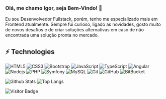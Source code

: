 ### Olá, me chamo Igor, seja Bem-Vindo! 👋

Eu sou Desenvolvedor Fullstack, porém, tenho me especializado mais em Frontend atualmente. Sempre fui curioso, ligado as
novidades, gosto muito de novos desafios e de criar soluções alternativas em caso de não encontrada uma solução pronta
no mercado.

## ⚡ Technologies

![HTML5](https://img.shields.io/badge/-HTML5-E34F26?style=flat-square&logo=html5&logoColor=white)
![CSS3](https://img.shields.io/badge/-CSS3-1572B6?style=flat-square&logo=css3)
![Bootstrap](https://img.shields.io/badge/-Bootstrap-563D7C?style=flat-square&logo=bootstrap)
![JavaScript](https://img.shields.io/badge/-JavaScript-black?style=flat-square&logo=javascript)
![TypeScript](https://img.shields.io/badge/-TypeScript-007ACC?style=flat-square&logo=typescript)
![Angular](https://img.shields.io/badge/-Angular-E34F26?style=flat-square&logo=angular)
![Nodejs](https://img.shields.io/badge/-Nodejs-black?style=flat-square&logo=Node.js)
![PHP](https://img.shields.io/badge/-PHP-black?style=flat-square&logo=php)
![Symfony](https://img.shields.io/badge/-Symfony-black?style=flat-square&logo=symfony)
![MySQL](https://img.shields.io/badge/-MySQL-black?style=flat-square&logo=mysql)
![Git](https://img.shields.io/badge/-Git-black?style=flat-square&logo=git)
![GitHub](https://img.shields.io/badge/-GitHub-181717?style=flat-square&logo=github)
![BitBucket](https://img.shields.io/badge/-BitBucket-darkblue?style=flat-square&logo=bitbucket)

![Github Stats](https://github-readme-stats.vercel.app/api?username=igordrangel&count_private=true&show_icons=true&include_all_commits=true)
![Top Langs](https://github-readme-stats.vercel.app/api/top-langs/?username=igordrangel&hide=TeX&layout=compact)

![Visitor Badge](https://visitor-badge.laobi.icu/badge?page_id=igordrangel)

